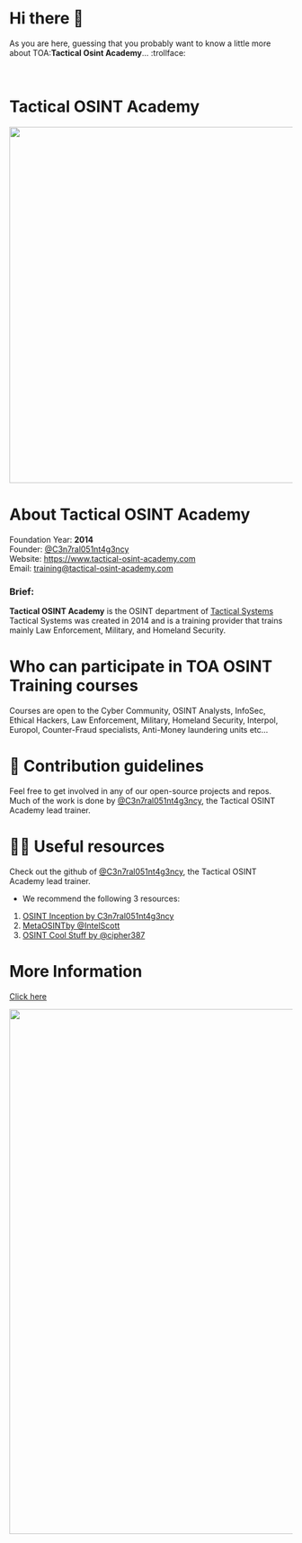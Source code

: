# Hi there 👋
As you are here, guessing that you probably want to know a little more about TOA:**Tactical Osint Academy**... :trollface:

<br>

# Tactical OSINT Academy

<img width="633" src="https://user-images.githubusercontent.com/104733166/199998394-7ac894c9-4e99-44e2-8627-7f98bca1c82c.png">


# About Tactical OSINT Academy
Foundation Year: **2014**
<br>
Founder: [@C3n7ral051nt4g3ncy](https://github.com/C3n7ral051nt4g3ncy)
<br>
Website: https://www.tactical-osint-academy.com
<br>
Email: training@tactical-osint-academy.com 
<br>
### Brief:
**Tactical OSINT Academy** is the OSINT department of [Tactical Systems](https://www.tacs-sys.com) <br>
Tactical Systems was created in 2014 and is a training provider that trains mainly Law Enforcement, Military, and Homeland Security.

# Who can participate in TOA OSINT Training courses
Courses are open to the Cyber Community, OSINT Analysts, InfoSec, Ethical Hackers, Law Enforcement, Military, Homeland Security, Interpol, Europol, Counter-Fraud specialists, Anti-Money laundering units etc...


# 🌈 Contribution guidelines
Feel free to get involved in any of our open-source projects and repos. Much of the work is done by [@C3n7ral051nt4g3ncy](https://github.com/C3n7ral051nt4g3ncy), the Tactical OSINT Academy lead trainer.


# 👩‍💻 Useful resources 
Check out the github of [@C3n7ral051nt4g3ncy](https://github.com/C3n7ral051nt4g3ncy), the Tactical OSINT Academy lead trainer.
- We recommend the following 3 resources:
1. [OSINT Inception by C3n7ral051nt4g3ncy](https://start.me/p/Pwy0X4/osint-inception)
2. [MetaOSINTby @IntelScott](https://metaosint.github.io/)
3. [OSINT Cool Stuff by @cipher387](https://github.com/cipher387/osint_stuff_tool_collection)

# More Information

[Click here](https://www.tactical-osint-academy.com/)


<img width="933" src="https://user-images.githubusercontent.com/104733166/200001488-bac1358f-d395-4435-a8b6-d81c0c1332da.png">


